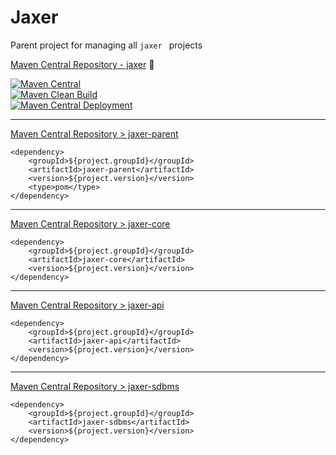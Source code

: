 # Jaxer

Parent project for managing all `jaxer ` projects

[Maven Central Repository - jaxer](https://mvnrepository.com/artifact/io.github.jaxer-in) 🔗

[![Maven Central](https://maven-badges.herokuapp.com/maven-central/io.github.jaxer-in/jaxer-parent/badge.svg)](https://maven-badges.herokuapp.com/maven-central/io.github.jaxer-in/jaxer-parent)  
[![Maven Clean Build](https://github.com/jaxer-in/jaxer-parent/actions/workflows/simple-maven-build.yml/badge.svg)](https://github.com/jaxer-in/jaxer-parent/actions/workflows/simple-maven-build.yml)  
[![Maven Central Deployment](https://github.com/jaxer-in/jaxer-parent/actions/workflows/publish-maven-central.yml/badge.svg)](https://github.com/jaxer-in/jaxer-parent/actions/workflows/publish-maven-central.yml)

---
[Maven Central Repository > jaxer-parent](https://mvnrepository.com/artifact/io.github.jaxer-in/jaxer-parent)

```
<dependency>
    <groupId>${project.groupId}</groupId>
    <artifactId>jaxer-parent</artifactId>
    <version>${project.version}</version>
    <type>pom</type>
</dependency>
```

---
[Maven Central Repository > jaxer-core](https://mvnrepository.com/artifact/io.github.jaxer-in/jaxer-core)

```
<dependency>
    <groupId>${project.groupId}</groupId>
    <artifactId>jaxer-core</artifactId>
    <version>${project.version}</version>
</dependency>
```

---
[Maven Central Repository > jaxer-api](https://mvnrepository.com/artifact/io.github.jaxer-in/jaxer-api)

```
<dependency>
    <groupId>${project.groupId}</groupId>
    <artifactId>jaxer-api</artifactId>
    <version>${project.version}</version>
</dependency>
```

---
[Maven Central Repository > jaxer-sdbms](https://mvnrepository.com/artifact/io.github.jaxer-in/jaxer-sdbms)

```
<dependency>
    <groupId>${project.groupId}</groupId>
    <artifactId>jaxer-sdbms</artifactId>
    <version>${project.version}</version>
</dependency>
```
